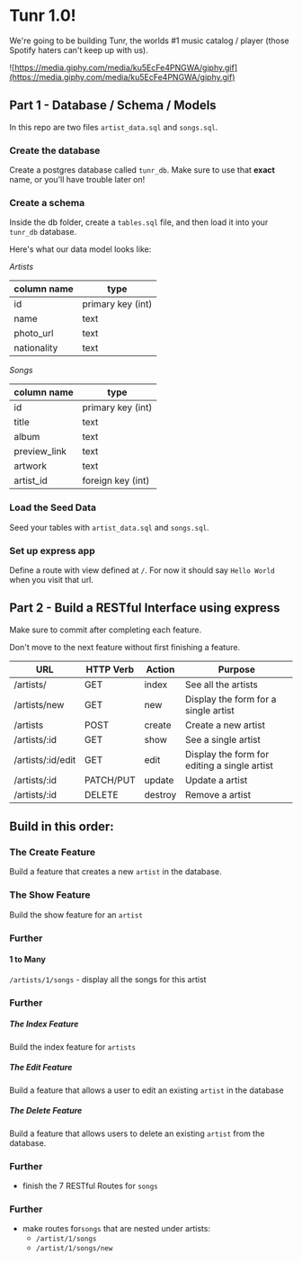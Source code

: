 # Tunr 1.0!

We're going to be building Tunr, the worlds #1 music catalog / player (those
Spotify haters can't keep up with us).

![https://media.giphy.com/media/ku5EcFe4PNGWA/giphy.gif](https://media.giphy.com/media/ku5EcFe4PNGWA/giphy.gif)

## Part 1 - Database / Schema / Models

In this repo are two files `artist_data.sql` and `songs.sql`. 

### Create the database

Create a postgres database called `tunr_db`. Make sure to use that **exact**
name, or you'll have trouble later on!

### Create a schema

Inside the db folder, create a `tables.sql` file, and then load it into your
`tunr_db` database.

Here's what our data model looks like:

*Artists*

| column name  | type |
|--------------|------|
| id   | primary key (int) |
| name | text |
| photo_url | text |
| nationality | text |

*Songs*

| column name  | type |
|--------------|------|
|id | primary key (int) |
|title | text |
|album | text |
|preview_link | text |
|artwork | text |
|artist_id | foreign key (int) |


### Load the Seed Data

Seed your tables with `artist_data.sql` and `songs.sql`.

### Set up express app

Define a route with view defined at `/`. For now it should say `Hello World` when you visit that url.

## Part 2 - Build a RESTful Interface using express

Make sure to commit after completing each feature.

Don't move to the next feature without first finishing a feature.


| **URL** | **HTTP Verb** |  **Action** | **Purpose**  |
|------------|-------------|------------|------------|
| /artists/         | GET       | index    | See all the artists |
| /artists/new      | GET       | new      | Display the form for a single artist |
| /artists          | POST      | create   | Create a new artist |
| /artists/:id      | GET       | show     | See a single artist |
| /artists/:id/edit | GET       | edit     | Display the form for editing a single artist | 
| /artists/:id      | PATCH/PUT | update   | Update a artist |
| /artists/:id      | DELETE    | destroy  | Remove a artist |

## Build in this order:

### The Create Feature

Build a feature that creates a new `artist` in the database.

### The Show Feature

Build the show feature for an `artist`



### Further 

#### 1 to Many

`/artists/1/songs` - display all the songs for this artist


### Further 

##### The Index Feature

Build the index feature for `artists`


##### The Edit Feature

Build a feature that allows a user to edit an existing `artist` in the database

##### The Delete Feature

Build a feature that allows users to delete an existing `artist` from the database.

  
### Further
- finish the 7 RESTful Routes for `songs`

### Further
- make routes for`songs` that are nested under artists:
  - `/artist/1/songs`
  - `/artist/1/songs/new`
